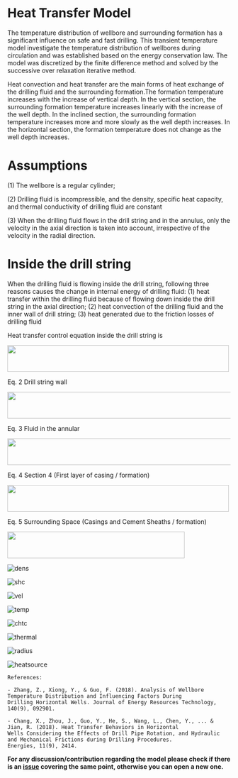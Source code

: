 # Heat Transfer Model
The temperature distribution of wellbore and surrounding formation has a significant influence on safe and fast drilling. This transient temperature model investigate the temperature distribution of wellbores during circulation and was established based on the energy conservation law. The model was discretized by the finite difference method and solved by the successive over relaxation
iterative method.

Heat convection and heat transfer are the main forms of heat exchange of the drilling fluid and the surrounding formation.The formation temperature increases with the increase of vertical depth. In the vertical section, the surrounding formation temperature increases linearly with the increase of the well depth. In the inclined section, the surrounding formation temperature increases more and more slowly as the well depth increases. In the horizontal section, the formation temperature does not change as the well depth increases.

# Assumptions
(1) The wellbore is a regular cylinder;

(2) Drilling fluid is incompressible, and the density, specific heat capacity, and thermal conductivity of drilling fluid are constant

(3) When the drilling fluid flows in the drill string and in the annulus, only the velocity in the axial direction is taken into account, irrespective of the velocity in the radial direction.

# Inside the drill string
When the drilling fluid is flowing inside the drill string, following three reasons causes the change in internal energy of drilling fluid:
(1) heat transfer within the drilling fluid because of flowing down inside the drill string in the axial direction;
(2) heat convection of the drilling fluid and the inner wall of drill string;
(3) heat generated due to the friction losses of drilling fluid

Heat transfer control equation inside the drill string is 

<img src="https://user-images.githubusercontent.com/52009346/65387268-fedeb180-dd45-11e9-86c9-9b93fd685e60.PNG" width="500" 
height="60"> 

Eq. 2 Drill string wall

<img src="https://user-images.githubusercontent.com/52009346/65387279-1cac1680-dd46-11e9-8e37-8b1a58b9b039.PNG" width="550" 
height="60"> 


Eq. 3 Fluid in the annular

<img src="https://user-images.githubusercontent.com/52009346/65387272-0d2ccd80-dd46-11e9-9211-18501db10b53.PNG" width="650" 
height="60"> 

Eq. 4 Section 4 (First layer of casing / formation)

<img src="https://user-images.githubusercontent.com/52009346/65387283-2897d880-dd46-11e9-8269-fa4d2567ae81.PNG" width="500" 
height="60"> 


Eq. 5 Surrounding Space (Casings and Cement Sheaths / formation)

<img src="https://user-images.githubusercontent.com/52009346/65387288-30577d00-dd46-11e9-8070-fe0998752dfe.PNG" width="400" 
height="60"> 


![dens](https://user-images.githubusercontent.com/52009346/65387330-9d6b1280-dd46-11e9-8b45-5b75667ac428.PNG)

![shc](https://user-images.githubusercontent.com/52009346/65387362-0eaac580-dd47-11e9-9128-9b7f547cd167.PNG)

![vel](https://user-images.githubusercontent.com/52009346/65387364-1c604b00-dd47-11e9-8631-d175d25f4a12.PNG)

![temp](https://user-images.githubusercontent.com/52009346/65387368-271ae000-dd47-11e9-8962-01cd71615208.PNG)

![chtc](https://user-images.githubusercontent.com/52009346/65387390-3732bf80-dd47-11e9-8da7-66ccd55a9399.PNG)

![thermal](https://user-images.githubusercontent.com/52009346/65387394-4154be00-dd47-11e9-8d6c-e6452cf5bf03.PNG)

![radius](https://user-images.githubusercontent.com/52009346/65387398-4b76bc80-dd47-11e9-909f-c8c572f2c5c8.PNG)

![heatsource](https://user-images.githubusercontent.com/52009346/65387403-56315180-dd47-11e9-9fd2-0f08a3361513.PNG)

```
References:

- Zhang, Z., Xiong, Y., & Guo, F. (2018). Analysis of Wellbore Temperature Distribution and Influencing Factors During 
Drilling Horizontal Wells. Journal of Energy Resources Technology, 140(9), 092901.

- Chang, X., Zhou, J., Guo, Y., He, S., Wang, L., Chen, Y., ... & Jian, R. (2018). Heat Transfer Behaviors in Horizontal 
Wells Considering the Effects of Drill Pipe Rotation, and Hydraulic and Mechanical Frictions during Drilling Procedures. 
Energies, 11(9), 2414.
```

**For any discussion/contribution regarding the model please check if there is an
[issue](https://github.com/pro-well-plan/pwptemp/issues) covering the same point, otherwise you can open a new one.**
